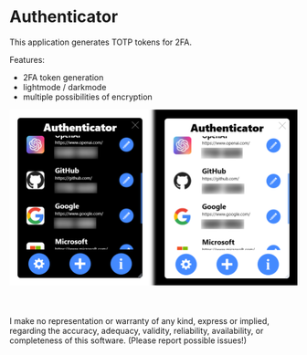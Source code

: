 # Authenticator

This application generates TOTP tokens for 2FA.

Features:
- 2FA token generation
- lightmode / darkmode
- multiple possibilities of encryption

<img src="./Screenshots/GUI.png" alt="Image of GUI">
<br><br><br><br>
I make no representation or warranty of any kind, express or implied, regarding the accuracy, adequacy, validity, reliability, availability, or completeness of this software. (Please report possible issues!)